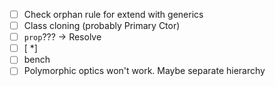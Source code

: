 - [ ] Check orphan rule for extend with generics
- [ ] Class cloning (probably Primary Ctor)
- [ ] `prop`??? -> Resolve
- [ ]  \[ \*\] 
- [ ] bench
- [ ] Polymorphic optics won't work. Maybe separate hierarchy